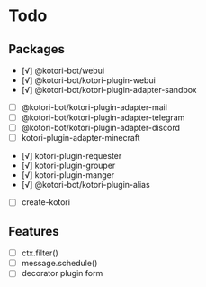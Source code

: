 # Todo

## Packages

- [√] @kotori-bot/webui
- [√] @kotori-bot/kotori-plugin-webui
- [√] @kotori-bot/kotori-plugin-adapter-sandbox
- [ ] @kotori-bot/kotori-plugin-adapter-mail
- [ ] @kotori-bot/kotori-plugin-adapter-telegram
- [ ] @kotori-bot/kotori-plugin-adapter-discord
- [ ] kotori-plugin-adapter-minecraft
- [√] kotori-plugin-requester
- [√] kotori-plugin-grouper
- [√] kotori-plugin-manger
- [√] @kotori-bot/kotori-plugin-alias
- [ ] create-kotori

## Features

- [ ] ctx.filter()
- [ ] message.schedule()
- [ ] decorator plugin form

